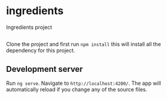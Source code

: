 # ingredients
Ingredients project

##
Clone the project and first run `npm install` this will install all the dependency for this project.


## Development server

Run `ng serve`. Navigate to `http://localhost:4200/`. The app will automatically reload if you change any of the source files.
